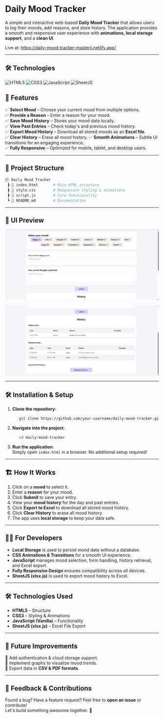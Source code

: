 # Daily Mood Tracker

A simple and interactive web-based **Daily Mood Tracker** that allows users to log their moods, add reasons, and store history. The application provides a smooth and responsive user experience with **animations, local storage support**, and a **clean UI**.

Live at: https://daily-mood-tracker-masterji.netlify.app/

---

## 🛠️ Technologies

![HTML5](https://img.shields.io/badge/HTML5-E34F26?style=for-the-badge&logo=html5&logoColor=white)
![CSS3](https://img.shields.io/badge/CSS3-1572B6?style=for-the-badge&logo=css3&logoColor=white)
![JavaScript](https://img.shields.io/badge/JavaScript-F7DF1E?style=for-the-badge&logo=javascript&logoColor=black)
![SheetJS](https://img.shields.io/badge/SheetJS-232F3E?style=for-the-badge&logo=javascript&logoColor=white)

## 🚀 Features

✅ **Select Mood** – Choose your current mood from multiple options.  
✅ **Provide a Reason** – Enter a reason for your mood.  
✅ **Save Mood History** – Stores your mood data locally.  
✅ **View Past Entries** – Check today's and previous mood history.  
✅ **Export Mood History** – Download all stored moods as an **Excel file**.  
✅ **Clear History** – Erase all mood history.
✅ **Smooth Animations** – Subtle UI transitions for an engaging experience.  
✅ **Fully Responsive** – Optimized for mobile, tablet, and desktop users.

---

## 📂 Project Structure

```bash
📦 Daily Mood Tracker
 ┣ 📜 index.html       # Main HTML structure
 ┣ 📜 style.css        # Responsive styling & animations
 ┣ 📜 script.js        # Core functionality
 ┗ 📜 README.md        # Documentation
```

---

## 🎨 UI Preview

![Mood Tracker Screenshot](./assets/screenshot_1.png)

![Mood Tracker Screenshot](./assets/screenshot_2.png)

---

## 🛠️ Installation & Setup

1. **Clone the repository**:

   ```sh
      git clone https://github.com/your-username/daily-mood-tracker.git
   ```

2. **Navigate into the project**:

   ```sh
      cd daily-mood-tracker
   ```

3. **Run the application**:  
   Simply open `index.html` in a browser. No additional setup required!

---

## 🏗️ How It Works

1. Click on a **mood** to select it.
2. Enter a **reason** for your mood.
3. Click **Submit** to save your entry.
4. View your **mood history** for the day and past entries.
5. Click **Export to Excel** to download all stored mood history.
6. Click **Clear History** to erase all mood history.
7. The app uses **local storage** to keep your data safe.

---

## 👩‍💻 For Developers

- **Local Storage** is used to persist mood data without a database.
- **CSS Animations & Transitions** for a smooth UI experience.
- **JavaScript** manages mood selection, form handling, history retrieval, and Excel export.
- **Fully Responsive Design** ensures compatibility across all devices.
- **SheetJS (xlsx.js)** is used to export mood history to Excel.

---

## 🛠️ Technologies Used

- **HTML5** – Structure
- **CSS3** – Styling & Animations
- **JavaScript (Vanilla)** – Functionality
- **SheetJS (xlsx.js)** – Excel File Export

---

## 📝 Future Improvements

🔹 Add authentication & cloud storage support.  
🔹 Implement graphs to visualize mood trends.  
🔹 Export data in **CSV & PDF formats**.

---

## 💬 Feedback & Contributions

Found a bug? Have a feature request? Feel free to **open an issue** or contribute!  
Let's build something awesome together. 🚀
